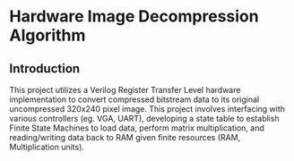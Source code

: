 # Hardware Image Decompression Algorithm

## Introduction

This project utilizes a Verilog Register Transfer Level hardware implementation to convert compressed bitstream data to its original uncompressed 320x240 pixel image. This project involves interfacing with various controllers (eg. VGA, UART), developing a state table to establish Finite State Machines to load data, perform matrix multiplication, and reading/writing data back to RAM given finite resources (RAM, Multiplication units).
